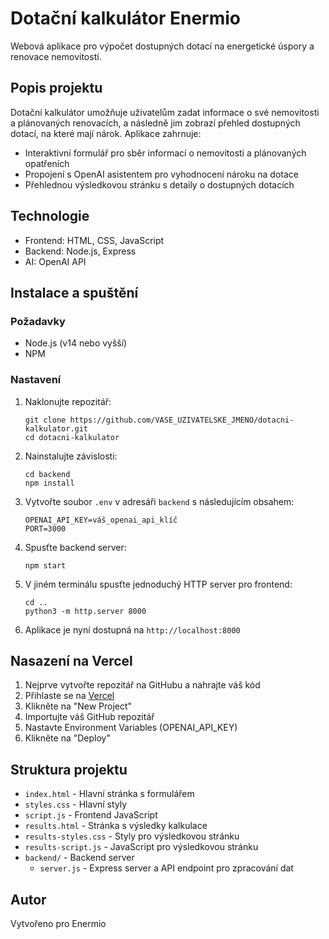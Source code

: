 # Dotační kalkulátor Enermio

Webová aplikace pro výpočet dostupných dotací na energetické úspory a renovace nemovitostí.

## Popis projektu

Dotační kalkulátor umožňuje uživatelům zadat informace o své nemovitosti a plánovaných renovacích, a následně jim zobrazí přehled dostupných dotací, na které mají nárok. Aplikace zahrnuje:

- Interaktivní formulář pro sběr informací o nemovitosti a plánovaných opatřeních
- Propojení s OpenAI asistentem pro vyhodnocení nároku na dotace
- Přehlednou výsledkovou stránku s detaily o dostupných dotacích

## Technologie

- Frontend: HTML, CSS, JavaScript
- Backend: Node.js, Express
- AI: OpenAI API

## Instalace a spuštění

### Požadavky
- Node.js (v14 nebo vyšší)
- NPM

### Nastavení
1. Naklonujte repozitář:
   ```
   git clone https://github.com/VASE_UZIVATELSKE_JMENO/dotacni-kalkulator.git
   cd dotacni-kalkulator
   ```

2. Nainstalujte závislosti:
   ```
   cd backend
   npm install
   ```

3. Vytvořte soubor `.env` v adresáři `backend` s následujícím obsahem:
   ```
   OPENAI_API_KEY=váš_openai_api_klíč
   PORT=3000
   ```

4. Spusťte backend server:
   ```
   npm start
   ```

5. V jiném terminálu spusťte jednoduchý HTTP server pro frontend:
   ```
   cd ..
   python3 -m http.server 8000
   ```

6. Aplikace je nyní dostupná na `http://localhost:8000`

## Nasazení na Vercel

1. Nejprve vytvořte repozitář na GitHubu a nahrajte váš kód
2. Přihlaste se na [Vercel](https://vercel.com)
3. Klikněte na "New Project"
4. Importujte váš GitHub repozitář
5. Nastavte Environment Variables (OPENAI_API_KEY)
6. Klikněte na "Deploy"

## Struktura projektu

- `index.html` - Hlavní stránka s formulářem
- `styles.css` - Hlavní styly
- `script.js` - Frontend JavaScript
- `results.html` - Stránka s výsledky kalkulace
- `results-styles.css` - Styly pro výsledkovou stránku
- `results-script.js` - JavaScript pro výsledkovou stránku
- `backend/` - Backend server
  - `server.js` - Express server a API endpoint pro zpracování dat

## Autor

Vytvořeno pro Enermio 